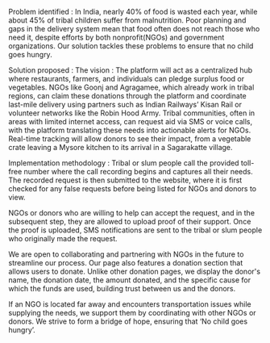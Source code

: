 Problem identified :  In India, nearly 40% of food is wasted each year, while about 45% of tribal children suffer from malnutrition. Poor planning and gaps in the delivery system mean that food often does not reach those who need it, despite efforts by both nonprofit(NGOs) and government organizations. Our solution tackles these problems to ensure that no child goes hungry.

Solution proposed : 
The vision : The platform will act as a centralized hub where restaurants, farmers, and individuals can pledge surplus food or vegetables. NGOs like Goonj and Agragamee, which already work in tribal regions, can claim these donations through the platform and coordinate last-mile delivery using partners such as Indian Railways’ Kisan Rail or volunteer networks like the Robin Hood Army. Tribal communities, often in areas with limited internet access, can request aid via SMS or voice calls, with the platform translating these needs into actionable alerts for NGOs. Real-time tracking will allow donors to see their impact, from a vegetable crate leaving a Mysore kitchen to its arrival in a Sagarakatte village. 

Implementation methodology :
Tribal or slum people call the provided toll-free number where the call recording begins and captures all their needs. The recorded request is then submitted to the website, where it is first checked for any false requests before being listed for NGOs and donors to view.

NGOs or donors who are willing to help can accept the request, and in the subsequent step, they are allowed to upload proof of their support. Once the proof is uploaded, SMS notifications are sent to the tribal or slum people who originally made the request.

We are open to collaborating and partnering with NGOs in the future to streamline our process. Our page also features a donation section that allows users to donate. Unlike other donation pages, we display the donor's name, the donation date, the amount donated, and the specific cause for which the funds are used, building trust between us and the donors.

If an NGO is located far away and encounters transportation issues while supplying the needs, we support them by coordinating with other NGOs or donors. We strive to form a bridge of hope, ensuring that ‘No child goes hungry’.

